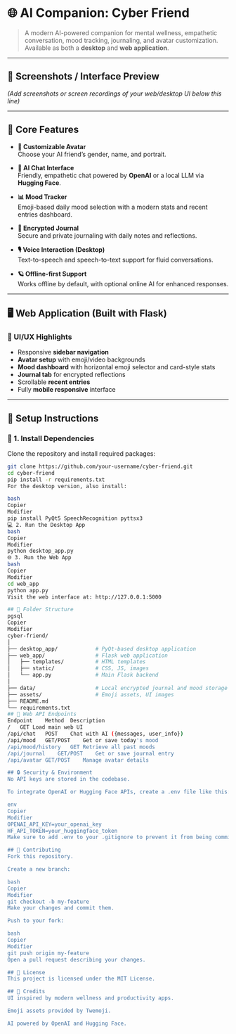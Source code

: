 # 🌐 AI Companion: Cyber Friend

> A modern AI-powered companion for mental wellness, empathetic conversation, mood tracking, journaling, and avatar customization.  
> Available as both a **desktop** and **web application**.

---

## 📸 Screenshots / Interface Preview

*(Add screenshots or screen recordings of your web/desktop UI below this line)*

---

## 🌟 Core Features

- **🧍 Customizable Avatar**  
  Choose your AI friend’s gender, name, and portrait.

- **🧠 AI Chat Interface**  
  Friendly, empathetic chat powered by **OpenAI** or a local LLM via **Hugging Face**.

- **📊 Mood Tracker**  
  Emoji-based daily mood selection with a modern stats and recent entries dashboard.

- **🔐 Encrypted Journal**  
  Secure and private journaling with daily notes and reflections.

- **🎙️ Voice Interaction (Desktop)**  
  Text-to-speech and speech-to-text support for fluid conversations.

- **🪐 Offline-first Support**  
  Works offline by default, with optional online AI for enhanced responses.

---

## 🖥️ Web Application (Built with Flask)

### 🧭 UI/UX Highlights

- Responsive **sidebar navigation**
- **Avatar setup** with emoji/video backgrounds
- **Mood dashboard** with horizontal emoji selector and card-style stats
- **Journal tab** for encrypted reflections
- Scrollable **recent entries**
- Fully **mobile responsive** interface

---

## 🚀 Setup Instructions

### 🔧 1. Install Dependencies

Clone the repository and install required packages:

```bash
git clone https://github.com/your-username/cyber-friend.git
cd cyber-friend
pip install -r requirements.txt
For the desktop version, also install:

bash
Copier
Modifier
pip install PyQt5 SpeechRecognition pyttsx3
💻 2. Run the Desktop App
bash
Copier
Modifier
python desktop_app.py
🌐 3. Run the Web App
bash
Copier
Modifier
cd web_app
python app.py
Visit the web interface at: http://127.0.0.1:5000

## 📂 Folder Structure
pgsql
Copier
Modifier
cyber-friend/
│
├── desktop_app/            # PyQt-based desktop application
├── web_app/                # Flask web application
│   ├── templates/          # HTML templates
│   ├── static/             # CSS, JS, images
│   └── app.py              # Main Flask backend
│
├── data/                   # Local encrypted journal and mood storage
├── assets/                 # Emoji assets, UI images
├── README.md
└── requirements.txt
## 🔌 Web API Endpoints
Endpoint	Method	Description
/	GET	Load main web UI
/api/chat	POST	Chat with AI ({messages, user_info})
/api/mood	GET/POST	Get or save today's mood
/api/mood/history	GET	Retrieve all past moods
/api/journal	GET/POST	Get or save journal entry
/api/avatar	GET/POST	Manage avatar details

## 🔒 Security & Environment
No API keys are stored in the codebase.

To integrate OpenAI or Hugging Face APIs, create a .env file like this:

env
Copier
Modifier
OPENAI_API_KEY=your_openai_key
HF_API_TOKEN=your_huggingface_token
Make sure to add .env to your .gitignore to prevent it from being committed.

## 🤝 Contributing
Fork this repository.

Create a new branch:

bash
Copier
Modifier
git checkout -b my-feature
Make your changes and commit them.

Push to your fork:

bash
Copier
Modifier
git push origin my-feature
Open a pull request describing your changes.

## 📜 License
This project is licensed under the MIT License.

## 🙏 Credits
UI inspired by modern wellness and productivity apps.

Emoji assets provided by Twemoji.

AI powered by OpenAI and Hugging Face.
